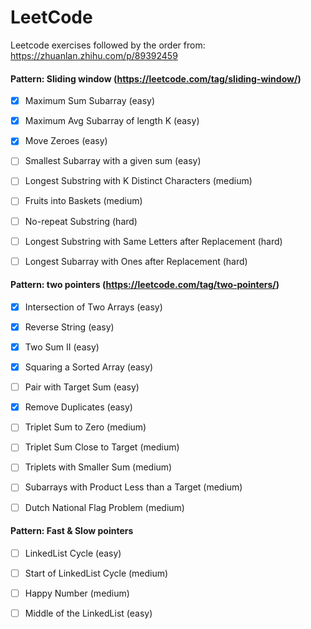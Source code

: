 # LeetCode
Leetcode exercises followed by the order from: https://zhuanlan.zhihu.com/p/89392459

#### Pattern: Sliding window (https://leetcode.com/tag/sliding-window/)

- [x] Maximum Sum Subarray (easy)

- [x] Maximum Avg Subarray of length K (easy)

- [x] Move Zeroes (easy)

- [ ] Smallest Subarray with a given sum (easy)

- [ ] Longest Substring with K Distinct Characters (medium)

- [ ] Fruits into Baskets (medium)

- [ ] No-repeat Substring (hard)

- [ ] Longest Substring with Same Letters after Replacement (hard)

- [ ] Longest Subarray with Ones after Replacement (hard)

#### Pattern: two pointers (https://leetcode.com/tag/two-pointers/)

- [x] Intersection of Two Arrays (easy)

- [x] Reverse String (easy)

- [x] Two Sum II (easy)

- [x] Squaring a Sorted Array (easy)

- [ ] Pair with Target Sum (easy)

- [x] Remove Duplicates (easy)

- [ ] Triplet Sum to Zero (medium)

- [ ] Triplet Sum Close to Target (medium)

- [ ] Triplets with Smaller Sum (medium)

- [ ] Subarrays with Product Less than a Target (medium)

- [ ] Dutch National Flag Problem (medium)

#### Pattern: Fast & Slow pointers

- [ ] LinkedList Cycle (easy)

- [ ] Start of LinkedList Cycle (medium)

- [ ] Happy Number (medium)

- [ ] Middle of the LinkedList (easy)
